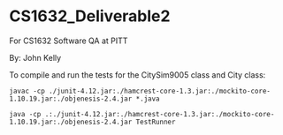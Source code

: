 # CS1632_Deliverable2

For CS1632 Software QA at PITT

By: John Kelly

To compile and run the tests for the CitySim9005 class and City class:

    javac -cp ./junit-4.12.jar:./hamcrest-core-1.3.jar:./mockito-core-1.10.19.jar:./objenesis-2.4.jar *.java

    java -cp .:./junit-4.12.jar:./hamcrest-core-1.3.jar:./mockito-core-1.10.19.jar:./objenesis-2.4.jar TestRunner
